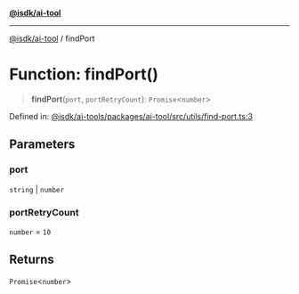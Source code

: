 [**@isdk/ai-tool**](../README.md)

***

[@isdk/ai-tool](../globals.md) / findPort

# Function: findPort()

> **findPort**(`port`, `portRetryCount`): `Promise`\<`number`\>

Defined in: [@isdk/ai-tools/packages/ai-tool/src/utils/find-port.ts:3](https://github.com/isdk/ai-tool.js/blob/209a87173b5eabb2f81db6ea9a6784f34c24e271/src/utils/find-port.ts#L3)

## Parameters

### port

`string` | `number`

### portRetryCount

`number` = `10`

## Returns

`Promise`\<`number`\>

